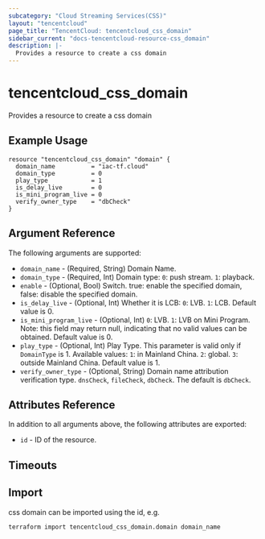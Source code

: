 ```yaml
---
subcategory: "Cloud Streaming Services(CSS)"
layout: "tencentcloud"
page_title: "TencentCloud: tencentcloud_css_domain"
sidebar_current: "docs-tencentcloud-resource-css_domain"
description: |-
  Provides a resource to create a css domain
---
```


# tencentcloud_css_domain

Provides a resource to create a css domain

## Example Usage

```hcl
resource "tencentcloud_css_domain" "domain" {
  domain_name          = "iac-tf.cloud"
  domain_type          = 0
  play_type            = 1
  is_delay_live        = 0
  is_mini_program_live = 0
  verify_owner_type    = "dbCheck"
}
```

## Argument Reference

The following arguments are supported:

* `domain_name` - (Required, String) Domain Name.
* `domain_type` - (Required, Int) Domain type: `0`: push stream. `1`: playback.
* `enable` - (Optional, Bool) Switch. true: enable the specified domain, false: disable the specified domain.
* `is_delay_live` - (Optional, Int) Whether it is LCB: `0`: LVB. `1`: LCB. Default value is 0.
* `is_mini_program_live` - (Optional, Int) `0`: LVB. `1`: LVB on Mini Program. Note: this field may return null, indicating that no valid values can be obtained. Default value is 0.
* `play_type` - (Optional, Int) Play Type. This parameter is valid only if `DomainType` is 1. Available values: `1`: in Mainland China. `2`: global. `3`: outside Mainland China. Default value is 1.
* `verify_owner_type` - (Optional, String) Domain name attribution verification type. `dnsCheck`, `fileCheck`, `dbCheck`. The default is `dbCheck`.

## Attributes Reference

In addition to all arguments above, the following attributes are exported:

* `id` - ID of the resource.



## Timeouts

<no value>


## Import

css domain can be imported using the id, e.g.

```
terraform import tencentcloud_css_domain.domain domain_name
```


